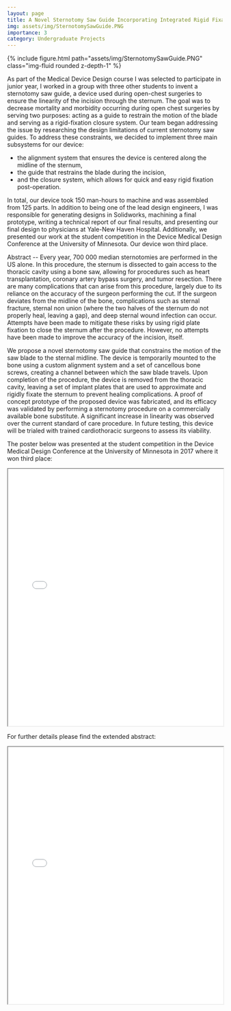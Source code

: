 ```yaml
---
layout: page
title: A Novel Sternotomy Saw Guide Incorporating Integrated Rigid Fixation
img: assets/img/SternotomySawGuide.PNG
importance: 3
category: Undergraduate Projects
---
```


<div class="row">
    <div class="col-sm mt-3 mt-md-0">
        {% include figure.html path="assets/img/SternotomySawGuide.PNG" class="img-fluid rounded z-depth-1" %}
    </div>
</div>

As part of the Medical Device Design course I was selected to participate in junior year, I worked in a group with three other students to invent a sternotomy saw guide, a device used during open-chest surgeries to ensure the linearity of the incision through the sternum. The goal was to decrease mortality and morbidity occurring during open chest surgeries by serving two purposes: acting as a guide to restrain the motion of the blade and serving as a rigid-fixation closure system. Our team began addressing the issue by researching the design limitations of current sternotomy saw guides. To address these constraints, we decided to implement three main subsystems for our device: 
- the alignment system that ensures the device is centered along the midline of the sternum, 
- the guide that restrains the blade during the incision, 
- and the closure system, which allows for quick and easy rigid fixation post-operation. 

In total, our device took 150 man-hours to machine and was assembled from 125 parts. 
In addition to being one of the lead design engineers, I was responsible for generating designs in Solidworks, machining a final prototype, writing a technical report of our final results, and presenting our final design to physicians at Yale-New Haven Hospital. Additionally, we presented our work at the student competition in the Device Medical Design Conference at the University of Minnesota. Our device won third place.

Abstract -- Every year, 700 000 median sternotomies are performed in the US alone. In this procedure, the sternum is dissected to gain access to the thoracic cavity using a bone saw, allowing for procedures such as heart transplantation, coronary artery bypass surgery, and tumor resection. There are many complications that can arise from this procedure, largely due to its reliance on the accuracy of the surgeon performing the cut. If the surgeon deviates from the midline of the bone, complications such as sternal fracture, sternal non union (where the two halves of the sternum do not properly heal, leaving a gap), and deep sternal wound infection can occur. Attempts have been made to mitigate these risks by using rigid plate fixation to close the sternum after the procedure. However, no attempts have been made to improve the accuracy of the incision, itself.

We propose a novel sternotomy saw guide that constrains the motion of the saw blade to the sternal midline. The device is temporarily mounted to the bone using a custom alignment system and a set of cancellous bone screws, creating a channel between which the saw blade travels. Upon completion of the procedure, the device is removed from the thoracic cavity, leaving a set of implant plates that are used to approximate and rigidly fixate the sternum to prevent healing complications. A proof of concept prototype of the proposed device was fabricated, and its efficacy was validated by performing a sternotomy procedure on a commercially available bone substitute. A significant increase in linearity was observed over the current standard of care procedure. In future testing, this device will be trialed with trained cardiothoracic surgeons to assess its viability.

The poster below was presented at the student competition in the Device Medical Design Conference at the University of Minnesota in 2017 where it won third place:
<iframe src="../../assets/pdf/SternotomySawGuide_Poster.pdf" width="100%" height="600px"></iframe>

For further details please find the extended abstract:
<iframe src="../../assets/pdf/SternotomySawGuide_Abstract.pdf" width="100%" height="600px"></iframe>